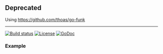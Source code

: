 
## Deprecated

Using https://github.com/thoas/go-funk

----------------------------------------------------

[![Build status][travis-img]][travis-url]
[![License][license-img]][license-url]
[![GoDoc][doc-img]][doc-url]

### Example

[doc-img]: http://img.shields.io/badge/GoDoc-reference-green.svg?style=flat-square
[doc-url]: http://godoc.org/github.com/pkg4go/slicex
[travis-img]: https://img.shields.io/travis/pkg4go/slicex.svg?style=flat-square
[travis-url]: https://travis-ci.org/pkg4go/slicex
[license-img]: http://img.shields.io/badge/license-MIT-green.svg?style=flat-square
[license-url]: http://opensource.org/licenses/MIT
